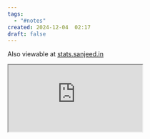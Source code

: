 ```yaml
---
tags:
  - "#notes"
created: 2024-12-04  02:17
draft: false
---
```

Also viewable at [stats.sanjeed.in](stats.sanjeed.in)

<iframe src="https://sanjeed.goatcounter.com?hideui=1"></iframe>


